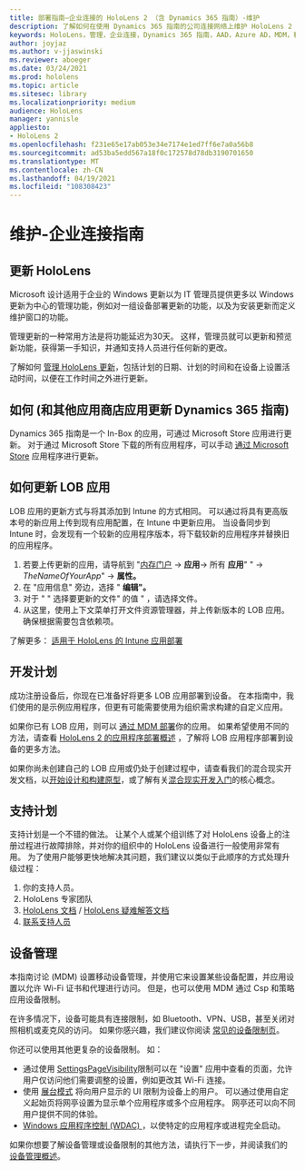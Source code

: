 ```yaml
---
title: 部署指南–企业连接的 HoloLens 2 （含 Dynamics 365 指南）-维护
description: 了解如何在使用 Dynamics 365 指南的公司连接网络上维护 HoloLens 2 设备。
keywords: HoloLens，管理，企业连接，Dynamics 365 指南，AAD，Azure AD，MDM，移动设备管理
author: joyjaz
ms.author: v-jjaswinski
ms.reviewer: aboeger
ms.date: 03/24/2021
ms.prod: hololens
ms.topic: article
ms.sitesec: library
ms.localizationpriority: medium
audience: HoloLens
manager: yannisle
appliesto:
- HoloLens 2
ms.openlocfilehash: f231e65e17ab053e34e7174e1ed7ff6e7a0a56b8
ms.sourcegitcommit: ad53ba5edd567a18f0c172578d78db3190701650
ms.translationtype: MT
ms.contentlocale: zh-CN
ms.lasthandoff: 04/19/2021
ms.locfileid: "108308423"
---
```

# <a name="maintain---corporate-connected-guide"></a>维护-企业连接指南

## <a name="update-hololens"></a>更新 HoloLens

Microsoft 设计适用于企业的 Windows 更新以为 IT 管理员提供更多以 Windows 更新为中心的管理功能，例如对一组设备部署更新的功能，以及为安装更新而定义维护窗口的功能。

管理更新的一种常用方法是将功能延迟为30天。 这样，管理员就可以更新和预览新功能，获得第一手知识，并通知支持人员进行任何新的更改。

了解如何 [管理 HoloLens 更新](https://docs.microsoft.com/hololens/hololens-updates)，包括计划的日期、计划的时间和在设备上设置活动时间，以便在工作时间之外进行更新。

## <a name="how-to-update-dynamics-365-guides-and-other-store-apps"></a>如何 (和其他应用商店应用更新 Dynamics 365 指南) 

Dynamics 365 指南是一个 In-Box 的应用，可通过 Microsoft Store 应用进行更新。 对于通过 Microsoft Store 下载的所有应用程序，可以手动 [通过 Microsoft Store](https://docs.microsoft.com/hololens/holographic-store-apps#update-apps) 应用程序进行更新。

## <a name="how-to-update-lob-apps"></a>如何更新 LOB 应用

LOB 应用的更新方式与将其添加到 Intune 的方式相同。 可以通过将具有更高版本号的新应用上传到现有应用配置，在 Intune 中更新应用。 当设备同步到 Intune 时，会发现有一个较新的应用程序版本，将下载较新的应用程序并替换旧的应用程序。

1. 若要上传更新的应用，请导航到 "[内存门户](https://endpoint.microsoft.com/#home)  ->  **应用**-> 所有 **应用**" "  ->  *TheNameOfYourApp*"  ->  **属性。**
2. 在 "应用信息" 旁边，选择 " **编辑"。**
3. 对于 " &quot; 选择要更新的文件" 的值 &quot; ，请选择文件。
4. 从这里，使用上下文菜单打开文件资源管理器，并上传新版本的 LOB 应用。 确保根据需要包含依赖项。

了解更多： [适用于 HoloLens 的 Intune 应用部署](https://docs.microsoft.com/hololens/app-deploy-intune)

## <a name="development-plan"></a>开发计划

成功注册设备后，你现在已准备好将更多 LOB 应用部署到设备。 在本指南中，我们使用的是示例应用程序，但更有可能需要使用为组织需求构建的自定义应用。

如果你已有 LOB 应用，则可以 [通过 MDM 部署](https://docs.microsoft.com/hololens/app-deploy-intune)你的应用。 如果希望使用不同的方法，请查看 [HoloLens 2 的应用程序部署概述](https://docs.microsoft.com/hololens/app-deploy-overview) ，了解将 LOB 应用程序部署到设备的更多方法。

如果你尚未创建自己的 LOB 应用或仍处于创建过程中，请查看我们的混合现实开发文档，以[开始设计和构建原型](https://docs.microsoft.com/windows/mixed-reality/design/design)，或了解有关[混合现实开发入门](https://docs.microsoft.com/windows/mixed-reality/discover/get-started-with-mr)的核心概念。

## <a name="support-plan"></a>支持计划

支持计划是一个不错的做法。 让某个人或某个组训练了对 HoloLens 设备上的注册过程进行故障排除，并对你的组织中的 HoloLens 设备进行一般使用非常有用。 为了使用户能够更快地解决其问题，我们建议以类似于此顺序的方式处理升级过程：

1. 你的支持人员。
2. HoloLens 专家团队
3. [HoloLens 文档](https://docs.microsoft.com/hololens/)  / [HoloLens 疑难解答文档](https://docs.microsoft.com/hololens/hololens-troubleshooting)
4. [联系支持人员](https://support.serviceshub.microsoft.com/supportforbusiness/create?sapId=e9391227-fa6d-927b-0fff-f96288631b8f)

## <a name="device-management"></a>设备管理

本指南讨论 (MDM) 设置移动设备管理，并使用它来设置某些设备配置，并应用设置以允许 Wi-Fi 证书和代理进行访问。 但是，也可以使用 MDM 通过 Csp 和策略应用设备限制。

在许多情况下，设备可能具有连接限制，如 Bluetooth、VPN、USB，甚至关闭对照相机或麦克风的访问。 如果你感兴趣，我们建议你阅读 [常见的设备限制页](https://docs.microsoft.com/hololens/hololens-common-device-restrictions)。

你还可以使用其他更复杂的设备限制。 如：

- 通过使用 [SettingsPageVisibility](https://docs.microsoft.com/hololens/settings-uri-list)限制可以在 "设置" 应用中查看的页面，允许用户仅访问他们需要调整的设置，例如更改其 Wi-Fi 连接。
- 使用 [展台模式](https://docs.microsoft.com/hololens/hololens-kiosk) 将向用户显示的 UI 限制为设备上的用户。 可以通过使用自定义起始页将网亭设置为显示单个应用程序或多个应用程序。 网亭还可以向不同用户提供不同的体验。
- [Windows 应用程序控制 (WDAC) ](https://docs.microsoft.com/hololens/windows-defender-application-control-wdac) ，以使特定的应用程序或进程完全启动。

如果你想要了解设备管理或设备限制的其他方法，请执行下一步，并阅读我们的 [设备管理概述](https://docs.microsoft.com/hololens/hololens-csp-policy-overview)。





